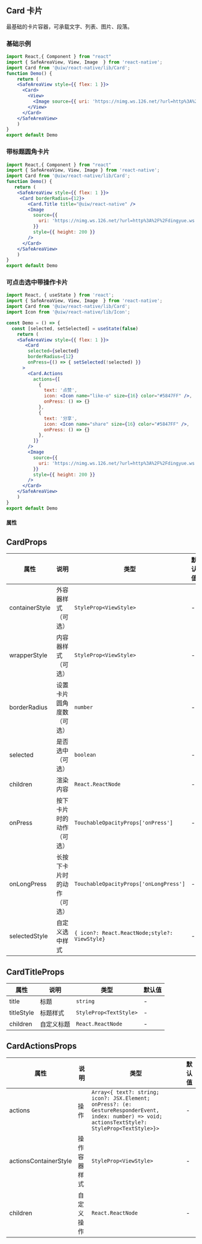 Card 卡片
---

最基础的卡片容器，可承载文字、列表、图片、段落。

### 基础示例

```jsx mdx:preview&background=#bebebe29
import React,{ Component } from "react"
import { SafeAreaView, View, Image  } from 'react-native';
import Card from '@uiw/react-native/lib/Card';
function Demo() {
    return (
    <SafeAreaView style={{ flex: 1 }}>
      <Card>
        <View>
          <Image source={{ uri: 'https://nimg.ws.126.net/?url=http%3A%2F%2Fdingyue.ws.126.net%2F2019%2F04%2F22%2Fca22d8623fe7454ea9cdb33f3137d14e.jpeg&thumbnail=650x2147483647&quality=80&type=jpg' }} style={{ height: 150 }} />
        </View>
      </Card>
    </SafeAreaView>
    )
}
export default Demo
```
### 带标题圆角卡片
```jsx mdx:preview&background=#bebebe29
import React,{ Component } from "react"
import { SafeAreaView, View, Image } from 'react-native';
import Card from '@uiw/react-native/lib/Card';
function Demo() {
   return (
    <SafeAreaView style={{ flex: 1 }}>
     <Card borderRadius={12}>
        <Card.Title title="@uiw/react-native" />
        <Image
          source={{
            uri: 'https://nimg.ws.126.net/?url=http%3A%2F%2Fdingyue.ws.126.net%2F2019%2F04%2F22%2Fca22d8623fe7454ea9cdb33f3137d14e.jpeg&thumbnail=650x2147483647&quality=80&type=jpg',
          }}
          style={{ height: 200 }}
        />
      </Card>
    </SafeAreaView>
    )
}
export default Demo
```
### 可点击选中带操作卡片
```jsx
import React, { useState } from 'react';
import { SafeAreaView, View, Image  } from 'react-native';
import Card from '@uiw/react-native/lib/Card';
import Icon from '@uiw/react-native/lib/Icon';

const Demo = () => {
  const [selected, setSelected] = useState(false)
    return (
    <SafeAreaView style={{ flex: 1 }}>
       <Card
        selected={selected}
        borderRadius={12}
        onPress={() => { setSelected(!selected) }}
      >
        <Card.Actions
          actions={[
            {
              text: '点赞',
              icon: <Icon name="like-o" size={16} color="#5847FF" />,
              onPress: () => {}
            },
            {
              text: '分享',
              icon: <Icon name="share" size={16} color="#5847FF" />,
              onPress: () => {}
            },
          ]}
        />
        <Image
          source={{
            uri: 'https://nimg.ws.126.net/?url=http%3A%2F%2Fdingyue.ws.126.net%2F2019%2F04%2F22%2Fca22d8623fe7454ea9cdb33f3137d14e.jpeg&thumbnail=650x2147483647&quality=80&type=jpg'
          }}
          style={{ height: 200 }}
        />
      </Card>
    </SafeAreaView>
    )
}
export default Demo
```

#### 属性
## CardProps

| 属性 | 说明 | 类型 | 默认值 |
| --- | --- | --- | --- |
| containerStyle | 外容器样式（可选） | `StyleProp<ViewStyle>` | - |
| wrapperStyle | 内容器样式（可选） | `StyleProp<ViewStyle>` | - |
| borderRadius | 设置卡片圆角度数（可选） | `number` | - |
| selected | 是否选中（可选） | `boolean` | - |
| children | 渲染内容 | `React.ReactNode` | - |
| onPress | 按下卡片时的动作（可选） | `TouchableOpacityProps['onPress']` | - |
| onLongPress | 长按下卡片时的动作（可选） | `TouchableOpacityProps['onLongPress']`  | - |
| selectedStyle | 自定义选中样式 | `{ icon?: React.ReactNode;style?: ViewStyle}` | - |

## CardTitleProps

| 属性 | 说明 | 类型 | 默认值 |
| --- | --- | --- | --- |
| title | 标题 | `string` | - |
| titleStyle | 标题样式 | `StyleProp<TextStyle>` | - |
| children | 自定义标题 | `React.ReactNode` | - |

## CardActionsProps
| 属性 | 说明 | 类型 |  默认值  |
| --- | --- | --- | --- |
| actions | 操作 | `Array<{ text?: string; icon?: JSX.Element; onPress?: (e: GestureResponderEvent, index: number) => void; actionsTextStyle?: StyleProp<TextStyle>}>` | - |
| actionsContainerStyle | 操作容器样式 | `StyleProp<ViewStyle>` | - |
| children | 自定义操作 | `React.ReactNode` | - |


